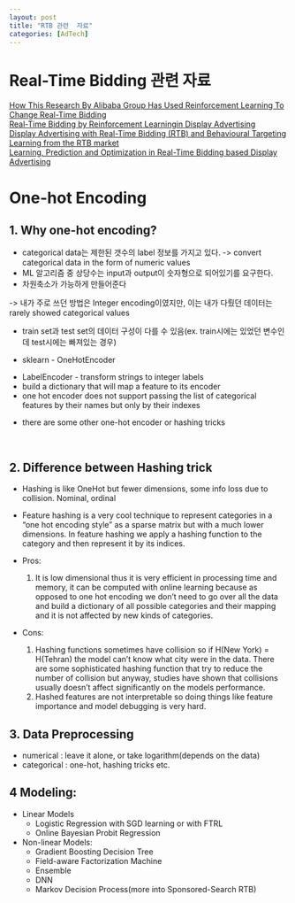 ```yaml
---
layout: post
title: "RTB 관련  자료"
categories: [AdTech]
---
```


# Real-Time Bidding 관련 자료
[How This Research By Alibaba Group Has Used Reinforcement Learning To Change Real-Time Bidding](https://www.analyticsindiamag.com/how-this-research-by-alibaba-group-has-used-reinforcement-learning-to-change-real-time-bidding/)
<br>
[Real-Time Bidding by Reinforcement Learningin Display Advertising](https://arxiv.org/pdf/1701.02490.pdf)
<br>
[Display Advertising with Real-Time Bidding (RTB) and Behavioural Targeting](https://arxiv.org/pdf/1610.03013.pdf)
<br>
[Learning from the RTB market](https://geeks.jampp.com/data-science/learning-rtb/)
<br>
[Learning, Prediction and Optimization in Real-Time Bidding based Display Advertising](https://www.slideshare.net/JianXu17/learning-prediction-and-optimization-in-realtime-bidding-based-display-advertising)

# One-hot Encoding
## 1. Why one-hot encoding?
* categorical data는 제한된 갯수의 label 정보를 가지고 있다.  -> convert categorical data in the form of numeric values
* ML 알고리즘 중 상당수는 input과 output이 숫자형으로 되어있기를 요구한다.
* 차원축소가 가능하게 만들어준다

-> 내가 주로 쓰던 방법은 Integer encoding이였지만, 이는 내가 다뤘던 데이터는 rarely showed categorical values

* train set과 test set의 데이터 구성이 다를 수 있음(ex. train시에는 있었던 변수인데 test시에는 빠져있는 경우)

* sklearn - OneHotEncoder
 - LabelEncoder - transform strings to integer labels
 - build a dictionary that will map a feature to its encoder
 - one hot encoder does not support passing the list of categorical features by their names but only by their indexes
* there are some other one-hot encoder or hashing tricks
<br>

## 2. Difference between Hashing trick
* Hashing is like OneHot but fewer dimensions, some info loss due to collision. Nominal, ordinal

* Feature hashing is a very cool technique to represent categories in a “one hot encoding style” as a sparse matrix but with a much lower dimensions. In feature hashing we apply a hashing function to the category and then represent it by its indices.

* Pros:
  1. It is low dimensional thus it is very efficient in processing time and memory, it can be computed with online learning because as opposed to one hot encoding we don’t need to go over all the data and build a dictionary of all possible categories and their mapping and it is not affected by new kinds of categories.

* Cons:
  1. Hashing functions sometimes have collision so if H(New York) = H(Tehran) the model can’t know what city were in the data. There are some sophisticated hashing function that try to reduce the number of collision but anyway, studies have shown that collisions usually doesn’t affect significantly on the models performance.
  2. Hashed features are not interpretable so doing things like feature importance and model debugging is very hard.

## 3. Data Preprocessing
  * numerical : leave it alone, or take logarithm(depends on the data)
  * categorical : one-hot, hashing tricks etc.

## 4 Modeling:
  * Linear Models
      - Logistic Regression with SGD learning or with FTRL
      - Online Bayesian Probit Regression
  * Non-linear Models:
      - Gradient Boosting Decision Tree
      - Field-aware Factorization Machine
      - Ensemble
      - DNN
      - Markov Decision Process(more into Sponsored-Search RTB)
